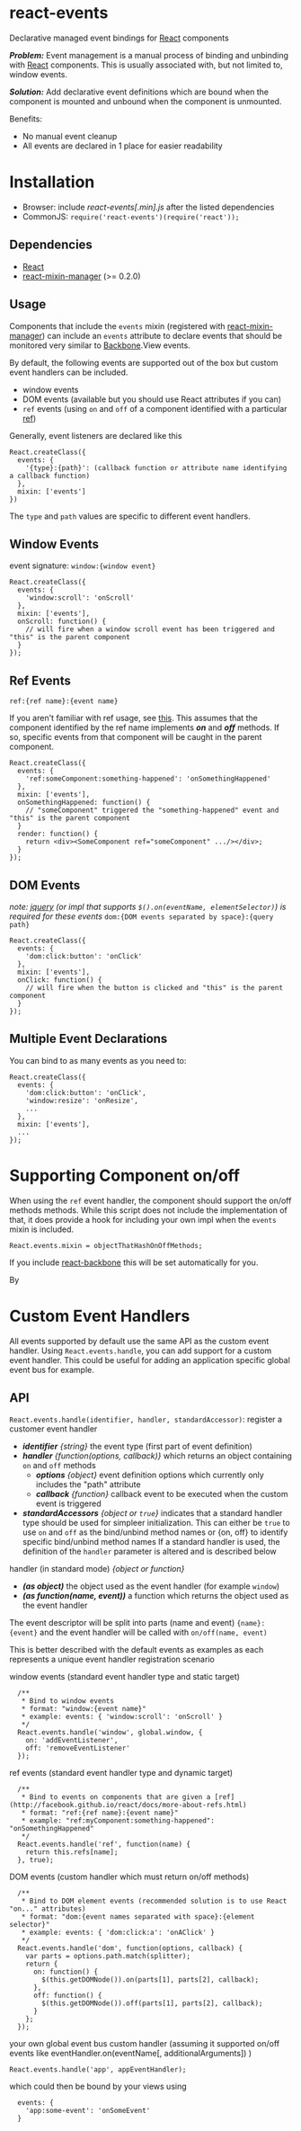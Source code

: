 react-events
============

Declarative managed event bindings for [React](http://facebook.github.io/react/) components

***Problem:*** Event management is a manual process of binding and unbinding with [React](http://facebook.github.io/react/) components.  This is usually associated with, but not limited to, window events.

***Solution:*** Add declarative event definitions which are bound when the component is mounted and unbound when the component is unmounted.

Benefits:

* No manual event cleanup
* All events are declared in 1 place for easier readability

Installation
==============
* Browser: include *react-events[.min].js* after the listed dependencies
* CommonJS: ```require('react-events')(require('react'));```

Dependencies
--------------
* [React](http://facebook.github.io/react/)
* [react-mixin-manager](https://github.com/jhudson8/react-mixin-manager) (>= 0.2.0)

Usage
--------------
Components that include the ```events``` mixin (registered with [react-mixin-manager](https://github.com/jhudson8/react-mixin-manager)) can include an ```events``` attribute to declare events that should be monitored very similar to [Backbone](http://backbonejs.org/).View events.

By default, the following events are supported out of the box but custom event handlers can be included.

* window events
* DOM events (available but you should use React attributes if you can)
* ```ref``` events (using ```on``` and ```off``` of a component identified with a particular [ref](http://facebook.github.io/react/docs/more-about-refs.html))


Generally, event listeners are declared like this
```
React.createClass({
  events: {
    '{type}:{path}': (callback function or attribute name identifying a callback function)
  },
  mixin: ['events']
})
```
The ```type``` and ```path``` values are specific to different event handlers.


Window Events
--------------
event signature: ```window:{window event}```
```
React.createClass({
  events: {
    'window:scroll': 'onScroll'
  },
  mixin: ['events'],
  onScroll: function() {
    // will fire when a window scroll event has been triggered and "this" is the parent component
  }
});
```

Ref Events
--------------
```ref:{ref name}:{event name}```

If you aren't familiar with ref usage, see [this](http://facebook.github.io/react/docs/more-about-refs.html).  This assumes that the component identified by the ref name implements ***on*** and ***off*** methods.  If so, specific events from that component will be caught in the parent component.
```
React.createClass({
  events: {
    'ref:someComponent:something-happened': 'onSomethingHappened'
  },
  mixin: ['events'],
  onSomethingHappened: function() {
    // "someComponent" triggered the "something-happened" event and "this" is the parent component
  }
  render: function() {
    return <div><SomeComponent ref="someComponent" .../></div>;
  }
});
```

DOM Events
--------------
*note: [jquery](http://jquery.com/) (or impl that supports ```$().on(eventName, elementSelector)```) is required for these events*
```dom:{DOM events separated by space}:{query path}```
```
React.createClass({
  events: {
    'dom:click:button': 'onClick'
  },
  mixin: ['events'],
  onClick: function() {
    // will fire when the button is clicked and "this" is the parent component
  }
});
```


Multiple Event Declarations
-----------------
You can bind to as many events as you need to:
```
React.createClass({
  events: {
    'dom:click:button': 'onClick',
    'window:resize': 'onResize',
    ...
  },
  mixin: ['events'],
  ...
});
```

Supporting Component on/off
=================
When using the ```ref``` event handler, the component should support the on/off methods methods.  While this script does not include the implementation of that, it does provide a hook for including your own impl when the ```events``` mixin is included.

```
React.events.mixin = objectThatHashOnOffMethods;
```

If you include [react-backbone](https://github.com/jhudson8/react-backbone) this will be set automatically for you.

By

Custom Event Handlers
=================
All events supported by default use the same API as the custom event handler.  Using ```React.events.handle```, you can add support for a custom event handler.  This could be useful for adding an application specific global event bus for example.

API
-----------
```React.events.handle(identifier, handler, standardAccessor)```: register a customer event handler

* ***identifier*** *{string}* the event type (first part of event definition)
* ***handler*** *{function(options, callback)}* which returns an object containing ```on``` and ```off``` methods
   * ***options*** *{object}* event definition options which currently only includes the "path" attribute
   * ***callback*** *{function}* callback event to be executed when the custom event is triggered
* ***standardAccessors*** *{object or ```true```}* indicates that a standard handler type should be used for simpleer initialization.
    This can either be ```true``` to use ```on``` and ```off``` as the bind/unbind method names or {on, off} to identify specific bind/unbind method names
    If a standard handler is used, the definition of the ```handler``` parameter is altered and is described below
 
handler (in standard mode) *{object or function}*
   * ***(as object)*** the object used as the event handler (for example ```window```)
   * ***(as function(name, event))*** a function which returns the object used as the event handler

The event descriptor will be split into parts (name and event) ```{name}:{event}``` and the event handler will be called with ```on/off(name, event)```


This is better described with the default events as examples as each represents a unique event handler registration scenario

window events (standard event handler type and static target)
```
  /**
   * Bind to window events
   * format: "window:{event name}"
   * example: events: { 'window:scroll': 'onScroll' }
   */
  React.events.handle('window', global.window, {
    on: 'addEventListener',
    off: 'removeEventListener'
  });
```

ref events (standard event handler type and dynamic target)
```
  /**
   * Bind to events on components that are given a [ref](http://facebook.github.io/react/docs/more-about-refs.html)
   * format: "ref:{ref name}:{event name}"
   * example: "ref:myComponent:something-happened": "onSomethingHappened"
   */
  React.events.handle('ref', function(name) {
    return this.refs[name];
  }, true);
```

DOM events (custom handler which must return on/off methods)
```
  /**
   * Bind to DOM element events (recommended solution is to use React "on..." attributes)
   * format: "dom:{event names separated with space}:{element selector}"
   * example: events: { 'dom:click:a': 'onAClick' }
   */
  React.events.handle('dom', function(options, callback) {
    var parts = options.path.match(splitter);
    return {
      on: function() {
        $(this.getDOMNode()).on(parts[1], parts[2], callback);
      },
      off: function() {
        $(this.getDOMNode()).off(parts[1], parts[2], callback);
      }
    };
  });
```

your own global event bus custom handler (assuming it supported on/off events like eventHandler.on(eventName[, additionalArguments]) )
```
React.events.handle('app', appEventHandler);
```
which could then be bound by your views using
```
  events: {
    'app:some-event': 'onSomeEvent'
  }
```
